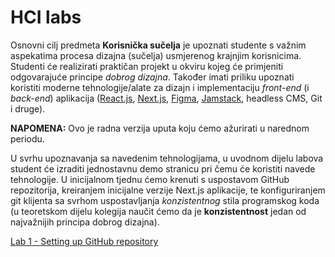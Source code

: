 # HCI labs

Osnovni cilj predmeta **Korisnička sučelja** je upoznati studente s važnim aspekatima procesa dizajna (sučelja) usmjerenog krajnjim korisnicima. Studenti će realizirati praktičan projekt u okviru kojeg će primjeniti odgovarajuće principe *dobrog dizajna*. Također imati priliku upoznati koristiti moderne tehnologije/alate za dizajn i implementaciju *front-end* (i *back-end*) aplikacija ([React.js](https://reactjs.org/), [Next.js](https://nextjs.org/), [Figma](https://www.figma.com/), [Jamstack](https://jamstack.org/), headless CMS, Git i druge).

**NAPOMENA:** Ovo je radna verzija uputa koju ćemo ažurirati u narednom periodu. 

U svrhu upoznavanja sa navedenim tehnologijama, u uvodnom dijelu labova student će izraditi jednostavnu demo stranicu pri čemu će koristiti navede tehnologije. U inicijalnom tjednu ćemo krenuti s uspostavom GitHub repozitorija, kreiranjem inicijalne verzije Next.js aplikacije, te konfiguriranjem git klijenta sa svrhom uspostavljanja *konzistentnog* stila programskog koda (u teoretskom dijelu kolegija naučit ćemo da je **konzistentnost** jedan od najvažnijih principa dobrog dizajna).

[Lab 1 - Setting up GitHub repository](HCI%20labs%2001ae19fe13984afda22ae537eedbd1a8/Setting%20up%20GitHub%20repository%207edde9826f744c9da4aff17ac321e5d4.md)